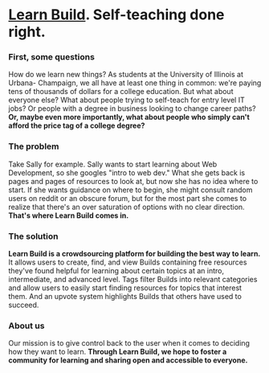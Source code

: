 # [Learn Build](https://learn-build.vercel.app/). Self-teaching done right.
### First, some questions
How do we learn new things? As students at the University of Illinois at Urbana-
Champaign, we all have at least one thing in common: we're paying tens of thousands
of dollars for a college education. But what about everyone else? What about people
trying to self-teach for entry level IT jobs? Or people with a degree in business
looking to change career paths? **Or, maybe even more importantly, what about people
who simply can't afford the price tag of a college degree?**

### The problem
Take Sally for example. Sally wants to start learning about Web Development, so
she googles "intro to web dev." What she gets back is pages and pages of resources
to look at, but now she has no idea where to start. If she wants guidance on where
to begin, she might consult random users on reddit or an obscure forum, but for the
most part she comes to realize that there's an over saturation of options with no
clear direction. **That's where Learn Build comes in.**

### The solution
**Learn Build is a crowdsourcing platform for building the best way to learn.** It
allows users to create, find, and view Builds containing free resources they've
found helpful for learning about certain topics at an intro, intermediate, and advanced
level. Tags filter Builds into relevant categories and allow users to easily
start finding resources for topics that interest them. And an upvote system highlights
Builds that others have used to succeed.

### About us
Our mission is to give control back to the user when it comes to deciding how they
want to learn. **Through Learn Build, we hope to foster a community for learning and
sharing open and accessible to everyone.**
